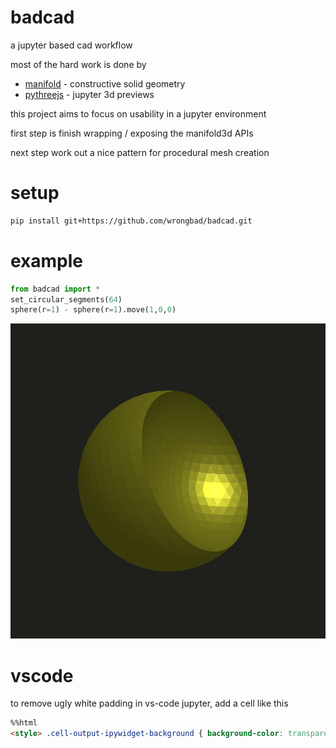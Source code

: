 # badcad

a jupyter based cad workflow

most of the hard work is done by
- [manifold](https://github.com/elalish/manifold) - constructive solid geometry 
- [pythreejs](https://github.com/jupyter-widgets/pythreejs) - jupyter 3d previews

this project aims to focus on usability in a jupyter environment

first step is finish wrapping / exposing the manifold3d APIs

next step work out a nice pattern for procedural mesh creation

# setup

```bash
pip install git+https://github.com/wrongbad/badcad.git
```

# example

```py
from badcad import *
set_circular_segments(64)
sphere(r=1) - sphere(r=1).move(1,0,0)
```

![spheres](spheres.png)

# vscode

to remove ugly white padding in vs-code jupyter, add a cell like this 
```html
%%html
<style> .cell-output-ipywidget-background { background-color: transparent !important; } </style>
```